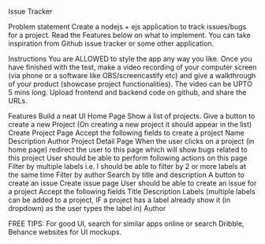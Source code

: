 Issue Tracker


Problem statement
Create a nodejs + ejs  application to track issues/bugs for a project. Read the Features below on what to implement. You can take inspiration from Github issue tracker or some other application.

Instructions
You are ALLOWED to style the app any way you like.
Once you have finished with the test, make a video recording of your computer screen (via phone or a software like OBS/screencastify etc) and give a walkthrough of your product (showcase project functionalities). The video can be UPTO 5 mins long.
Upload frontend and backend code on github, and share the URLs.

Features
Build a neat UI
Home Page
Show a list of projects.
Give a button to create a new Project (On creating a new project it should appear in the list)
Create Project Page
Accept the following fields to create a project
Name
Description
Author
Project Detail Page
When the user clicks on a project (in home page) redirect the user to this page which will show bugs related to this project
User should be able to perform following actions on this page
Filter by multiple labels i.e. I should be able to filter by 2 or more labels at the same time
Filter by author
Search by title and description
A button to create an issue
Create issue page
User should be able to create an issue for a project
Accept the following fields
Title
Description
Labels (multiple labels can be added to a project, IF a project has a label already show it (in dropdown) as the user types the label in)
Author


FREE TIPS:
For good UI, search for similar apps online or search Dribble, Behance websites for UI mockups.

